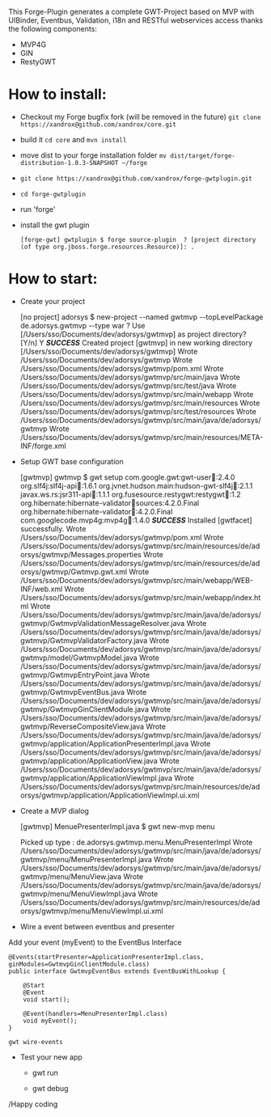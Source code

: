 This Forge-Plugin generates a complete GWT-Project  based on MVP with UIBinder, Eventbus, Validation, i18n and RESTful webservices access thanks the following components:

* MVP4G
* GIN
* RestyGWT

How to install:
===============
  
* Checkout my Forge bugfix fork (will be removed in the future) `git clone https://xandrox@github.com/xandrox/core.git`
* build it `cd core` and `mvn install`
* move dist to your forge installation folder `mv dist/target/forge-distribution-1.0.3-SNAPSHOT ~/forge`
* `git clone https://xandrox@github.com/xandrox/forge-gwtplugin.git`
* `cd forge-gwtplugin`
* run 'forge'
* install the gwt plugin

	`[forge-gwt] gwtplugin $ forge source-plugin 
 	? [project directory (of type org.jboss.forge.resources.Resource)]: .`

How to start:
=============

* Create your project

	[no project] adorsys $ new-project --named gwtmvp --topLevelPackage de.adorsys.gwtmvp --type war
	 ? Use [/Users/sso/Documents/dev/adorsys/gwtmvp] as project directory? [Y/n] Y
	***SUCCESS*** Created project [gwtmvp] in new working directory [/Users/sso/Documents/dev/adorsys/gwtmvp]
	Wrote /Users/sso/Documents/dev/adorsys/gwtmvp
	Wrote /Users/sso/Documents/dev/adorsys/gwtmvp/pom.xml
	Wrote /Users/sso/Documents/dev/adorsys/gwtmvp/src/main/java
	Wrote /Users/sso/Documents/dev/adorsys/gwtmvp/src/test/java
	Wrote /Users/sso/Documents/dev/adorsys/gwtmvp/src/main/webapp
	Wrote /Users/sso/Documents/dev/adorsys/gwtmvp/src/main/resources
	Wrote /Users/sso/Documents/dev/adorsys/gwtmvp/src/test/resources
	Wrote /Users/sso/Documents/dev/adorsys/gwtmvp/src/main/java/de/adorsys/gwtmvp
	Wrote /Users/sso/Documents/dev/adorsys/gwtmvp/src/main/resources/META-INF/forge.xml
	
* Setup GWT base configuration

	[gwtmvp] gwtmvp $ gwt setup
	com.google.gwt:gwt-user:jar::2.4.0
	org.slf4j:slf4j-api:jar::1.6.1
	org.jvnet.hudson.main:hudson-gwt-slf4j:jar::2.1.1
	javax.ws.rs:jsr311-api:jar::1.1.1
	org.fusesource.restygwt:restygwt:jar::1.2
	org.hibernate:hibernate-validator:jar:sources:4.2.0.Final
	org.hibernate:hibernate-validator:jar::4.2.0.Final
	com.googlecode.mvp4g:mvp4g:jar::1.4.0
	***SUCCESS*** Installed [gwtfacet] successfully.
	Wrote /Users/sso/Documents/dev/adorsys/gwtmvp/pom.xml
	Wrote /Users/sso/Documents/dev/adorsys/gwtmvp/src/main/resources/de/adorsys/gwtmvp/Messages.properties
	Wrote /Users/sso/Documents/dev/adorsys/gwtmvp/src/main/resources/de/adorsys/gwtmvp/Gwtmvp.gwt.xml
	Wrote /Users/sso/Documents/dev/adorsys/gwtmvp/src/main/webapp/WEB-INF/web.xml
	Wrote /Users/sso/Documents/dev/adorsys/gwtmvp/src/main/webapp/index.html
	Wrote /Users/sso/Documents/dev/adorsys/gwtmvp/src/main/java/de/adorsys/gwtmvp/GwtmvpValidationMessageResolver.java
	Wrote /Users/sso/Documents/dev/adorsys/gwtmvp/src/main/java/de/adorsys/gwtmvp/GwtmvpValidatorFactory.java
	Wrote /Users/sso/Documents/dev/adorsys/gwtmvp/src/main/java/de/adorsys/gwtmvp/model/GwtmvpModel.java
	Wrote /Users/sso/Documents/dev/adorsys/gwtmvp/src/main/java/de/adorsys/gwtmvp/GwtmvpEntryPoint.java
	Wrote /Users/sso/Documents/dev/adorsys/gwtmvp/src/main/java/de/adorsys/gwtmvp/GwtmvpEventBus.java
	Wrote /Users/sso/Documents/dev/adorsys/gwtmvp/src/main/java/de/adorsys/gwtmvp/GwtmvpGinClientModule.java
	Wrote /Users/sso/Documents/dev/adorsys/gwtmvp/src/main/java/de/adorsys/gwtmvp/ReverseCompositeView.java
	Wrote /Users/sso/Documents/dev/adorsys/gwtmvp/src/main/java/de/adorsys/gwtmvp/application/ApplicationPresenterImpl.java
	Wrote /Users/sso/Documents/dev/adorsys/gwtmvp/src/main/java/de/adorsys/gwtmvp/application/ApplicationView.java
	Wrote /Users/sso/Documents/dev/adorsys/gwtmvp/src/main/java/de/adorsys/gwtmvp/application/ApplicationViewImpl.java
	Wrote /Users/sso/Documents/dev/adorsys/gwtmvp/src/main/resources/de/adorsys/gwtmvp/application/ApplicationViewImpl.ui.xml
	
* Create a MVP dialog
	
	[gwtmvp] MenuePresenterImpl.java $ gwt new-mvp menu

	Picked up type <JavaResource>: de.adorsys.gwtmvp.menu.MenuPresenterImpl
	Wrote /Users/sso/Documents/dev/adorsys/gwtmvp/src/main/java/de/adorsys/gwtmvp/menu/MenuPresenterImpl.java
	Wrote /Users/sso/Documents/dev/adorsys/gwtmvp/src/main/java/de/adorsys/gwtmvp/menu/MenuView.java
	Wrote /Users/sso/Documents/dev/adorsys/gwtmvp/src/main/java/de/adorsys/gwtmvp/menu/MenuViewImpl.java
	Wrote /Users/sso/Documents/dev/adorsys/gwtmvp/src/main/resources/de/adorsys/gwtmvp/menu/MenuViewImpl.ui.xml

* Wire a event between eventbus and presenter

Add your event (myEvent) to the EventBus Interface

	@Events(startPresenter=ApplicationPresenterImpl.class, ginModules=GwtmvpGinClientModule.class)
	public interface GwtmvpEventBus extends EventBusWithLookup {
	
		@Start
		@Event
		void start();
	
		@Event(handlers=MenuPresenterImpl.class)
		void myEvent();
	}
	
	gwt wire-events 
	
* Test your new app

	* gwt run
	
	* gwt debug
	

/Happy coding
	

